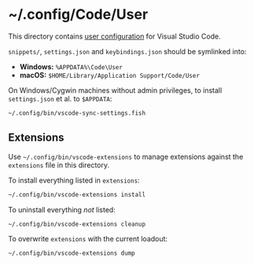# ~/.config/Code/User

This directory contains [user configuration][vs] for Visual Studio Code.

[vs]: https://code.visualstudio.com/docs/getstarted/settings

`snippets/`, `settings.json` and `keybindings.json` should be symlinked into:

- **Windows:** `%APPDATA%\Code\User`
- **macOS:** `$HOME/Library/Application Support/Code/User`

On Windows/Cygwin machines without admin privileges, to install `settings.json`
et al. to `$APPDATA`:

```sh
~/.config/bin/vscode-sync-settings.fish
```

## Extensions

Use `~/.config/bin/vscode-extensions` to manage extensions against the
`extensions` file in this directory.

To install everything listed in `extensions`:

```sh
~/.config/bin/vscode-extensions install
```

To uninstall everything _not_ listed:

```sh
~/.config/bin/vscode-extensions cleanup
```

To overwrite `extensions` with the current loadout:

```sh
~/.config/bin/vscode-extensions dump
```
